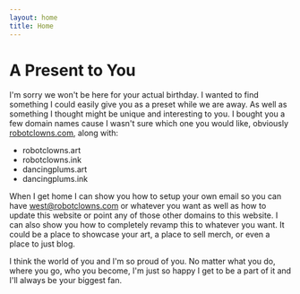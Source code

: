 ```yaml
---
layout: home
title: Home
---
```


# A Present to You

I'm sorry we won't be here for your actual birthday. I wanted to find something I could easily give you as a preset while we are away. As well as something I thought might be unique and interesting to you. I bought you a few domain names cause I wasn't sure which one you would like, obviously [robotclowns.com](robotclowns.com), along with:

- robotclowns.art
- robotclowns.ink
- dancingplums.art
- dancingplums.ink

When I get home I can show you how to setup your own email so you can have west@robotclowns.com or whatever you want as well as how to update this website or point any of those other domains to this website. I can also show you how to completely revamp this to whatever you want. It could be a place to showcase your art, a place to sell merch, or even a place to just blog.

I think the world of you and I'm so proud of you. No matter what you do, where you go, who you become, I'm just so happy I get to be a part of it and I'll always be your biggest fan.

<!-- {% include archive.html %} -->
